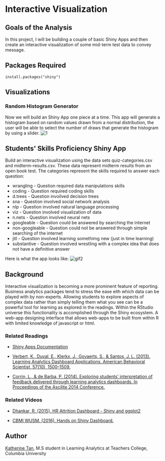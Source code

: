 # Interactive Visualization

## Goals of the Analysis

In this project, I will be building a couple of basic Shiny Apps and then  create an interactive visualization of some mid-term test data to convey message. 


## Packages Required
``` 
install.packages("shiny")
```

## Visualizations
### Random Histogram Generator
Now we will build an Shiny App one piece at a time. This app will generate a histogram based on random values drawn from a normal distribution, the user will be able to select the number of draws that generate the histogram by using a slider.
![1](https://user-images.githubusercontent.com/46146748/63463270-d56ef500-c42a-11e9-9ec2-771a5b3ed345.gif)

## Students' Skills Proficiency Shiny App
Build an interactive visualization using the data sets quiz-categories.csv and midterm-results.csv. These data represent midterm results from an open book test. The categories represent the skills required to answer each question:

  * wrangling - Question required data manipulations skills
  * coding - Question required coding skills
  * d.trees - Question invoilved decision trees
  * sna - Question involved social network analysis
  * nlp - Question involved natural language processing
  * viz - Question involved visualization of data
  * n.nets - Question involved neural nets
  * googleable - Question could be answered by searching the internet
  * non-googleable - Question could not be answered through simple searching of the internet
  * jitl - Question involved learning somethimg new (just in time learning)
  * substantive - Question involved wrestling with a complex idea that does not have a definitive answer

Here is what the app looks like: 
![gif2](https://user-images.githubusercontent.com/46146748/63463447-35fe3200-c42b-11e9-9330-4a6016c20c8c.gif)



## Background 
Interactive visualization is becoming a more prominent feature of reporting. Business analytics packages tend to stress the ease eith which data can be played with by non-experts. Allowing students to explore aspects of complex data rather than simply telling them what you see can be a powerful tool for learning as explored in the readings. Within the RStudio universe this functionality is accomplished through the Shiny ecosystem. A web-app designing interface that allows web-apps to be built from within R with limited knowledge of javascript or html.

### Related Readings

* [Shiny Apps Documentation](https://shiny.rstudio.com/)

* [Verbert, K., Duval, E., Klerkx, J., Govaerts, S., & Santos, J. L. (2013). Learning Analytics Dashboard Applications. American Behavioral Scientist, 57(10), 1500–1509.](http://journals.sagepub.com/doi/abs/10.1177/0002764213479363)

* [Corrin, L., & de Barba, P. (2014). Exploring students’ interpretation of feedback delivered through learning analytics dashboards. In Proceedings of the Ascilite 2014 Conference.](https://www.researchgate.net/profile/Paula_De_Barba/publication/271769111_Exploring_students'_interpretation_of_feedback_delivered_through_learning_analytics_dashboards/links/54d14ed20cf25ba0f0411598.pdf)

### Related Videos

* [Dhankar, R. (2015). HR Attrition Dashboard - Shiny and ggplot2](https://www.youtube.com/watch?v=5FnuAvljPqQ&list=PLQE-vxB8i4yh8WYqpgFsEv40W0xd8a4D2)

* [CBMI WUSM. (2016). Hands on Shiny Dashboard.](https://www.youtube.com/watch?v=jUgb4l2obgU)

## Author
[Katherine Tan](www.linkedin.com/in/katherine-tan-2019), M.S student in Learning Analytics at Teachers College, Columbia University

